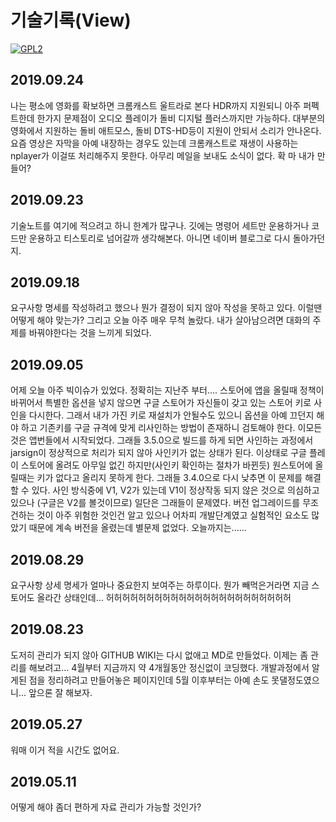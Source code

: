 # 기술기록(View)

[![GPL2](https://img.shields.io/badge/license-GPL2-yellowgreen.svg)](https://github.com/parkkw09/parkSync/edit/master/LICENSE)

## 2019.09.24
나는 평소에 영화를 확보하면 크롬캐스트 울트라로 본다 HDR까지 지원되니 아주 퍼펙트한데 한가지 문제점이 오디오 플레이가
돌비 디지털 플러스까지만 가능하다. 대부분의 영화에서 지원하는 돌비 애트모스, 돌비 DTS-HD등이 지원이 안되서 소리가 안나온다.
요즘 영상은 자막을 아예 내장하는 경우도 있는데 크롬캐스트로 재생이 사용하는 nplayer가 이걸또 처리해주지 못한다.
아무리 메일을 보내도 소식이 없다.
확 마 내가 만들어?

## 2019.09.23
기술노트를 여기에 적으려고 하니 한계가 많구나.
깃에는 명령어 세트만 운용하거나 코드만 운용하고 티스토리로 넘어갈까 생각해본다.
아니면 네이버 블로그로 다시 돌아가던지.

## 2019.09.18
요구사항 명세를 작성하려고 했으나 뭔가 결정이 되지 않아 작성을 못하고 있다. 이럴땐 어떻게 해야 맞는가?
그리고 오늘 아주 매우 무척 놀랐다. 내가 살아남으려면 대화의 주제를 바꿔야한다는 것을 느끼게 되었다.

## 2019.09.05
어제 오늘 아주 빅이슈가 있었다. 정확히는 지난주 부터....
스토어에 앱을 올릴때 정책이 바뀌어서 특별한 옵션을 넣지 않으면 구글 스토어가 자신들이 갖고 있는 스토어 키로 사인을 다시한다.
그래서 내가 가진 키로 재설치가 안될수도 있으니 옵션을 아예 끄던지 해야 하고 기존키를 구글 규격에 맞게 리사인하는 방법이 존재하니
검토해야 한다. 이모든것은 앱번들에서 시작되었다.
그래들 3.5.0으로 빌드를 하게 되면 사인하는 과정에서 jarsign이 정상적으로 처리가 되지 않아 사인키가 없는 상태가 된다.
이상태로 구글 플레이 스토어에 올려도 아무일 없긴 하지만(사인키 확인하는 절차가 바뀐듯)
원스토어에 올릴때는 키가 없다고 올리지 못하게 한다.
그래들 3.4.0으로 다시 낮추면 이 문제를 해결할 수 있다.
사인 방식중에 V1, V2가 있는데 V1이 정상작동 되지 않은 것으로 의심하고 있으나
(구글은 V2를 볼것이므로)
일단은 그래들이 문제였다.
버전 업그레이드를 무조건하는 것이 아주 위험한 것인건 알고 있으나 어차피 개발단계였고
실험적인 요소도 많았기 때문에 계속 버전을 올렸는데 별문제 없었다.
오늘까지는......

## 2019.08.29
요구사항 상세 명세가 얼마나 중요한지 보여주는 하루이다. 뭔가 빼먹은거라면
지금 스토어도 올라간 상태인데... 허허허허허허허허허허허허허허허허허허허허허허허

## 2019.08.23
도저히 관리가 되지 않아 GITHUB WIKI는 다시 없애고 MD로 만들었다. 이제는 좀 관리를 해보려고...
4월부터 지금까지 약 4개월동안 정신없이 코딩했다. 개발과정에서 알게된 점을 정리하려고 만들어놓은 페이지인데
5월 이후부터는 아예 손도 못댈정도였으니... 앞으론 잘 해보자.

## 2019.05.27
워매 이거 적을 시간도 없어요.

## 2019.05.11
어떻게 해야 좀더 편하게 자료 관리가 가능할 것인가?
